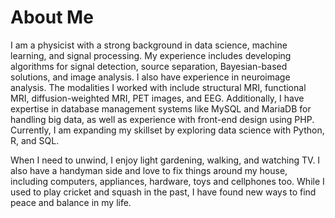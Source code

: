# About Me

I am a physicist with a strong background in data science, machine learning, and signal processing. My experience includes developing algorithms for signal detection, source separation, Bayesian-based solutions, and image analysis. I also have experience in neuroimage analysis. The modalities I worked with include structural MRI, functional MRI, diffusion-weighted MRI, PET images, and EEG. Additionally, I have expertise in database management systems like MySQL and MariaDB for handling big data, as well as experience with front-end design using PHP. Currently, I am expanding my skillset by exploring data science with Python, R, and SQL.

When I need to unwind, I enjoy light gardening, walking, and watching TV. I also have a handyman side and love to fix things around my house, including computers, appliances, hardware, toys and cellphones too. While I used to play cricket and squash in the past, I have found new ways to find peace and balance in my life.
